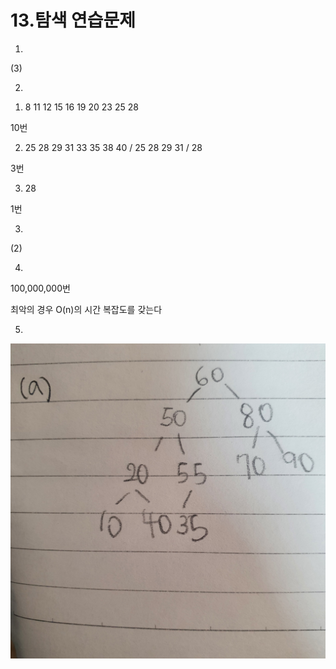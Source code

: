 # 13.탐색 연습문제



1.

(3)



2.

1) 8 11 12 15 16 19 20 23 25 28 

10번



2) 25 28 29 31 33 35 38 40 / 25 28 29 31 / 28

3번



3) 28

1번





3.

(2)





4.

100,000,000번

최악의 경우 O(n)의 시간 복잡도를 갖는다





5.

![13-5-a](./dyimg/13-5-a.jpg)



